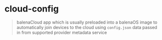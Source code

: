 # cloud-config
> balenaCloud app which is usually preloaded into a balenaOS image to automatically join
  devices to the cloud using `config.json` data passed in from supported provider metadata
  service

